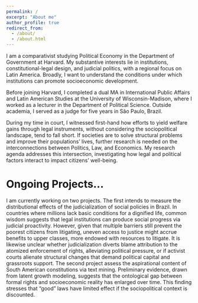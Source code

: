 ```yaml
---
permalink: /
excerpt: "About me"
author_profile: true
redirect_from: 
  - /about/
  - /about.html
---
```


I am a comparativist studying Political Economy in the Department of Government at Harvard. My substantive interests lie in institutions, constitutional-legal design, and judicial politics, with a regional focus on Latin America. Broadly, I want to understand the conditions under which institutions can promote socioeconomic development.

Before joining Harvard, I completed a dual MA in International Public Affairs and Latin American Studies at the University of Wisconsin-Madison, where I worked as a lecturer in the Department of Political Science. Outside academia, I served as a judge for five years in São Paulo, Brazil.

During my time in court, I witnessed first-hand how efforts to yield welfare gains through legal instruments, without considering the sociopolitical landscape, tend to fall short. If societies are to solve structural problems and improve their populations’ lives, further research is needed on the interconnections between Politics, Law, and Economics. My research agenda addresses this intersection, investigating how legal and political factors interact to impact citizens’ well-being.

Ongoing Projects...
======
I am currently working on two projects. The first intends to measure the distributional effects of the judicialization of social policies in Brazil. In countries where millions lack basic conditions for a dignified life, common wisdom suggests that legal institutions can produce social progress via judicial proactivity. However, given that multiple barriers still prevent the poorest citizens from litigating, uneven access to justice might accrue benefits to upper classes, more endowed with resources to litigate. It is likewise unclear whether judicialization diverts blame attribution to the atomized enforcement of rights, alleviating political pressure, or if activist courts alienate structural changes that demand political capital and grassroots support. The second project assess the aspirational content of South American constitutions via text mining. Preliminary evidence, drawn from latent growth modeling, suggests that the ontological gap between formal rights and socioeconomic reality has enlarged over time. This finding stresses that “good” laws have limited effect if the sociopolitical context is discounted.


